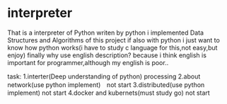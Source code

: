 # interpreter

That is a interpreter of Python writen by python
i implemented Data Structures and Algorithms of this project if also with python 
i just want to know how python works(i have to study c language for this,not easy,but enjoy)
finally why use english description?
   because i think english is important for programmer,although my english is poor..



task:
   1.interter(Deep understanding of python) processing
   2.about network(use python implement)　not start
   3.distributed(use python implement) not start
   4.docker and kubernets(must study go) not start
